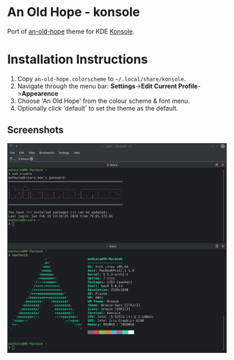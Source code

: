 # An Old Hope - konsole
Port of [an-old-hope][an-old-hope] theme for KDE [Konsole][konsole].

[an-old-hope]: https://github.com/jesseleite/an-old-hope-syntax-atom
[konsole]: https://konsole.kde.org/

# Installation Instructions
1. Copy `an-old-hope.colorscheme` to `~/.local/share/konsole`.
2. Navigate through the menu bar: **Settings**->**Edit Current Profile**->**Appearence**
3. Choose 'An Old Hope' from the colour scheme & font menu.
4. Optionally click 'default' to set the theme as the default.

## Screenshots
![konsole](./konsole.png)
